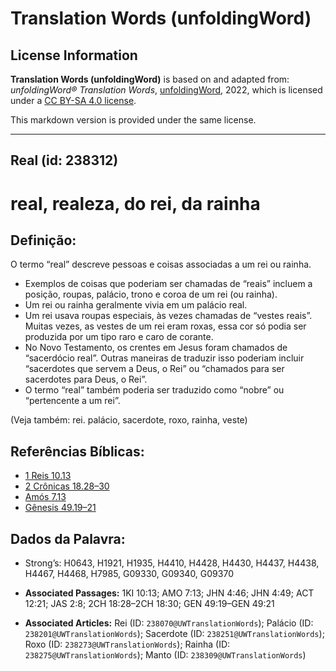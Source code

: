 # Translation Words (unfoldingWord)

## License Information

**Translation Words (unfoldingWord)** is based on and adapted from: _unfoldingWord® Translation Words_, [unfoldingWord](https://unfoldingword.org/utw), 2022, which is licensed under a [CC BY-SA 4.0 license](https://creativecommons.org/licenses/by-sa/4.0/legalcode.en).

This markdown version is provided under the same license.



--------------------------------

## Real (id: 238312)

real, realeza, do rei, da rainha
================================

Definição:
----------

O termo “real” descreve pessoas e coisas associadas a um rei ou rainha.

* Exemplos de coisas que poderiam ser chamadas de “reais” incluem a posição, roupas, palácio, trono e coroa de um rei (ou rainha).
* Um rei ou rainha geralmente vivia em um palácio real.
* Um rei usava roupas especiais, às vezes chamadas de “vestes reais”. Muitas vezes, as vestes de um rei eram roxas, essa cor só podia ser produzida por um tipo raro e caro de corante.
* No Novo Testamento, os crentes em Jesus foram chamados de “sacerdócio real”. Outras maneiras de traduzir isso poderiam incluir “sacerdotes que servem a Deus, o Rei” ou “chamados para ser sacerdotes para Deus, o Rei”.
* O termo “real” também poderia ser traduzido como “nobre” ou “pertencente a um rei”.

(Veja também: rei. palácio, sacerdote, roxo, rainha, veste)

Referências Bíblicas:
---------------------

* [1 Reis 10\.13](https://ref.ly/1Kgs10:13)
* [2 Crônicas 18\.28–30](https://ref.ly/2Chr18:28-2Chr18:30)
* [Amós 7\.13](https://ref.ly/Amos7:13)
* [Gênesis 49\.19–21](https://ref.ly/Gen49:19-Gen49:21)

Dados da Palavra:
-----------------

* Strong’s: H0643, H1921, H1935, H4410, H4428, H4430, H4437, H4438, H4467, H4468, H7985, G09330, G09340, G09370

* **Associated Passages:** 1KI 10:13; AMO 7:13; JHN 4:46; JHN 4:49; ACT 12:21; JAS 2:8; 2CH 18:28–2CH 18:30; GEN 49:19–GEN 49:21
* **Associated Articles:** Rei (ID: `238070@UWTranslationWords`); Palácio (ID: `238201@UWTranslationWords`); Sacerdote (ID: `238251@UWTranslationWords`); Roxo (ID: `238273@UWTranslationWords`); Rainha (ID: `238275@UWTranslationWords`); Manto (ID: `238309@UWTranslationWords`)

